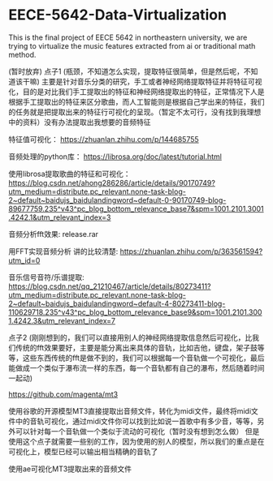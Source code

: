 # EECE-5642-Data-Virtualization
This is the final project of EECE 5642 in northeastern university, we are trying to virtualize the music features extracted from ai or traditional math method.


(暂时放弃)
点子1 (瓶颈，不知道怎么实现，提取特征很简单，但是然后呢，不知道该干嘛)
主要是针对音乐分类的研究，手工或者神经网络提取特征并将特征可视化，目的是对比我们手工提取出的特征和神经网络提取出的特征，正常情况下人是根据手工提取出的特征来区分歌曲，而人工智能则是根据自己学出来的特征，我们的任务就是把提取出来的特征行可视化的呈现。（暂定不太可行，没有找到我理想中的资料）没有办法提取出我想要的音频特征

特征值可视化：
https://zhuanlan.zhihu.com/p/144685755

音频处理的python库：
https://librosa.org/doc/latest/tutorial.html

使用librosa提取歌曲的特征和可视化：
https://blog.csdn.net/ahong286286/article/details/90170749?utm_medium=distribute.pc_relevant.none-task-blog-2~default~baidujs_baidulandingword~default-0-90170749-blog-89677759.235^v43^pc_blog_bottom_relevance_base7&spm=1001.2101.3001.4242.1&utm_relevant_index=3

音频分析fft效果: release.rar

用FFT实现音频分析 讲的比较清楚:
https://zhuanlan.zhihu.com/p/363561594?utm_id=0

音乐信号音符/乐谱提取: https://blog.csdn.net/qq_21210467/article/details/80273411?utm_medium=distribute.pc_relevant.none-task-blog-2~default~baidujs_baidulandingword~default-4-80273411-blog-110629718.235^v43^pc_blog_bottom_relevance_base9&spm=1001.2101.3001.4242.3&utm_relevant_index=7




点子2 (刚刚想到的，我们可以直接用别人的神经网络提取信息然后可视化，比我们传统的fft效果要好，主要是能分离出来具体的音轨，比如吉他，键盘，架子鼓等等，这些东西传统的fft是做不到的，我们可以根据每一个音轨做一个可视化，最后能做成一个类似于瀑布流一样的东西，每一个音轨都有自己的瀑布，然后随着时间一起动)

https://github.com/magenta/mt3

使用谷歌的开源模型MT3直接提取出音频文件，转化为midi文件，最终将midi文件中的音轨可视化，通过midi文件你可以找到比如说一首歌中有多少音，等等，另外可以针对每一个音轨做一个类似于流动的可视化（暂时没有想到怎么做）
但是使用这个点子就需要一些别的工作，因为使用的别人的模型，所以我们的重点是在可视化上，模型已经可以输出相当精确的音轨了

使用ae可视化MT3提取出来的音频文件








